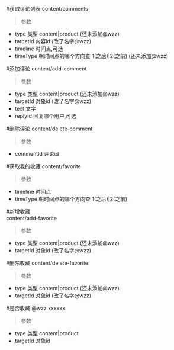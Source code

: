 #获取评论列表 
content/comments
> 参数  
* type 类型 content|product (还未添加@wzz)  
* targetId 内容id  (改了名字@wzz)    
* timeline 时间点,可选  
* timeType 朝时间点的哪个方向查 1(之后)|2(之前) (还未添加@wzz)   

#添加评论
content/add-comment
> 参数  
* type 类型 content|product (还未添加@wzz)  
* targetId 对象id (改了名字@wzz)    
* text 文字  
* replyId 回复哪个用户,可选  

#删除评论
content/delete-comment
> 参数  
* commentId 评论id  


#获取我的收藏
content/favorite
> 参数  
* timeline 时间点  
* timeType 朝时间点的哪个方向查 1(之后)|2(之前)  

#新增收藏  
content/add-favorite
> 参数  
* type 类型 content|product (还未添加@wzz)  
* targetId 对象id (改了名字@wzz)     

#删除收藏
content/delete-favorite
> 参数  
* type 类型 content|product (还未添加@wzz)  
* targetId 对象id (改了名字@wzz)   

#是否收藏 @wzz
xxxxxx
> 参数
* type 类型 content|product  
* targetId 对象id    